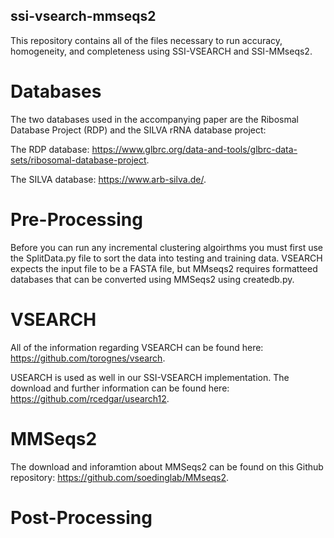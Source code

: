## ssi-vsearch-mmseqs2
This repository contains all of the files necessary to run accuracy, homogeneity, and completeness using SSI-VSEARCH and SSI-MMseqs2. 

# Databases
The two databases used in the accompanying paper are the Ribosmal Database Project (RDP) and the SILVA rRNA database project:

The RDP database: https://www.glbrc.org/data-and-tools/glbrc-data-sets/ribosomal-database-project.

The SILVA database: https://www.arb-silva.de/.

# Pre-Processing
Before you can run any incremental clustering algoirthms you must first use the SplitData.py file to sort the data into testing and training data. VSEARCH expects the input file to be a FASTA file, but MMseqs2 requires formatteed databases that can be converted using MMSeqs2 using createdb.py.

# VSEARCH
All of the information regarding VSEARCH can be found here: https://github.com/torognes/vsearch.

USEARCH is used as well in our SSI-VSEARCH implementation. The download and further information can be found here: https://github.com/rcedgar/usearch12.

# MMSeqs2
The download and inforamtion about MMSeqs2 can be found on this Github repository: https://github.com/soedinglab/MMseqs2.

# Post-Processing


